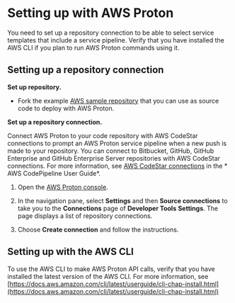 # Setting up with AWS Proton<a name="proton-setup"></a>

You need to set up a repository connection to be able to select service templates that include a service pipeline\. Verify that you have installed the AWS CLI if you plan to run AWS Proton commands using it\.

## Setting up a repository connection<a name="setup-repo-connection"></a>

**Set up repository\.**
+ Fork the example [AWS sample repository](https://github.com/aws-samples/aws-proton-sample-templates/tree/main/loadbalanced-fargate-svc) that you can use as source code to deploy with AWS Proton\.

**Set up a repository connection\.**

Connect AWS Proton to your code repository with AWS CodeStar connections to prompt an AWS Proton service pipeline when a new push is made to your repository\. You can connect to Bitbucket, GitHub, GitHub Enterprise and GitHub Enterprise Server repositories with AWS CodeStar connections\. For more information, see [AWS CodeStar connections](https://docs.aws.amazon.com/codepipeline/latest/userguide/action-reference-CodestarConnectionSource.html) in the * AWS CodePipeline User Guide*\.

1. Open the [AWS Proton console](https://console.aws.amazon.com/proton/)\.

1. In the navigation pane, select **Settings** and then **Source connections** to take you to the **Connections** page of **Developer Tools** **Settings**\. The page displays a list of repository connections\.

1. Choose **Create connection** and follow the instructions\.

## Setting up with the AWS CLI<a name="setting-up-cli"></a>

To use the AWS CLI to make AWS Proton API calls, verify that you have installed the latest version of the AWS CLI\. For more information, see [https://docs.aws.amazon.com/cli/latest/userguide/cli-chap-install.html](https://docs.aws.amazon.com/cli/latest/userguide/cli-chap-install.html)